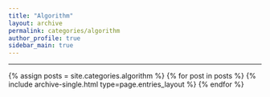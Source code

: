 ```yaml
---
title: "Algorithm"
layout: archive
permalink: categories/algorithm
author_profile: true
sidebar_main: true
---
```


<!-- 공백이 포함되어 있는 카테고리 이름의 경우 site.categories['a b c'] 이런식으로! -->

***

{% assign posts = site.categories.algorithm %}
{% for post in posts %} {% include archive-single.html type=page.entries_layout %} {% endfor %}
